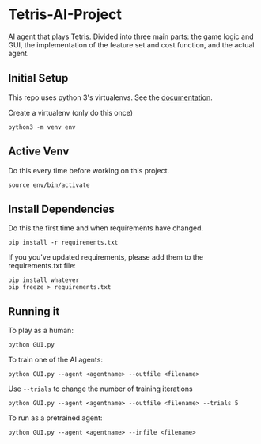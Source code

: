 # Tetris-AI-Project
AI agent that plays Tetris. Divided into three main parts: the game logic and GUI, the implementation of the feature set and cost function, and the actual agent.

## Initial Setup

This repo uses python 3's virtualenvs. See the [documentation](https://docs.python.org/3/tutorial/venv.html).

Create a virtualenv (only do this once)

```
python3 -m venv env
```

## Active Venv

Do this every time before working on this project.

```
source env/bin/activate
```

## Install Dependencies

Do this the first time and when requirements have changed.

```
pip install -r requirements.txt
```

If you you've updated requirements, please add them to the requirements.txt file:

```
pip install whatever
pip freeze > requirements.txt
```

## Running it

To play as a human:

```
python GUI.py
```

To train one of the AI agents:

```
python GUI.py --agent <agentname> --outfile <filename>
```

Use `--trials` to change the number of training iterations

```
python GUI.py --agent <agentname> --outfile <filename> --trials 5
```

To run as a pretrained agent:

```
python GUI.py --agent <agentname> --infile <filename>
```